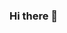 ### Hi there 👋

<!--
**vincentpier/vincentpier** is a ✨ _special_ ✨ repository because its `README.md` (this file) appears on your GitHub profile.

Here are some ideas to get you started:

- 🌱 I’m currently learning JavaScript
- 🤔 I’m looking for help with ...
- 😄 Pronouns: He/Him/His
-->
